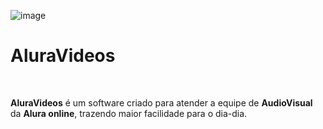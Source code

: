 ![image](Assets/Icons/icon.ico)
# AluraVideos

<br>

**AluraVideos** é um software criado para atender a equipe de  **AudioVisual** da **Alura online**, trazendo maior facilidade para o dia-dia.







